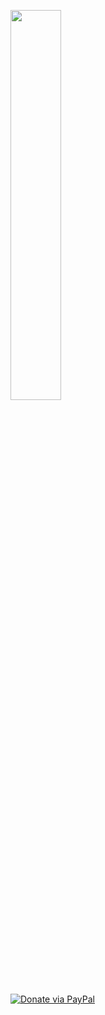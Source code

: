 <img src="https://raw.githubusercontent.com/Supergiovane/node-red-contrib-knx-ultimate/master/img/logo.png" width="40%"><br/>

[![Donate via PayPal](https://img.shields.io/badge/Donate-PayPal-blue.svg?style=flat-square)](https://www.paypal.me/techtoday)